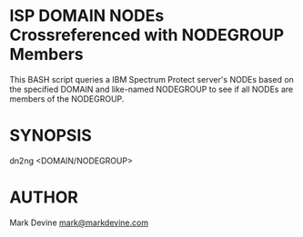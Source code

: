ISP DOMAIN NODEs  Crossreferenced with NODEGROUP Members
========================================================
This BASH script queries a IBM Spectrum Protect server's NODEs based
on the specified DOMAIN and like-named NODEGROUP to see if all NODEs
are members of the NODEGROUP.

SYNOPSIS
========
  dn2ng <ISP-server> <ISP-admin> <DOMAIN/NODEGROUP>

AUTHOR
======
Mark Devine <mark@markdevine.com>

